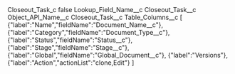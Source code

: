 <?xml version="1.0" encoding="UTF-8"?>
<CustomMetadata xmlns="http://soap.sforce.com/2006/04/metadata" xmlns:xsi="http://www.w3.org/2001/XMLSchema-instance" xmlns:xsd="http://www.w3.org/2001/XMLSchema">
    <label>Closeout_Task_c</label>
    <protected>false</protected>
    <values>
        <field>Lookup_Field_Name__c</field>
        <value xsi:type="xsd:string">Closeout_Task__c</value>
    </values>
    <values>
        <field>Object_API_Name__c</field>
        <value xsi:type="xsd:string">Closeout_Task__c</value>
    </values>
    <values>
        <field>Table_Columns__c</field>
        <value xsi:type="xsd:string">[
{&quot;label&quot;:&quot;Name&quot;,&quot;fieldName&quot;:&quot;Document_Name__c&quot;},
{&quot;label&quot;:&quot;Category&quot;,&quot;fieldName&quot;:&quot;Document_Type__c&quot;},
{&quot;label&quot;:&quot;Status&quot;,&quot;fieldName&quot;:&quot;Status__c&quot;},
{&quot;label&quot;:&quot;Stage&quot;,&quot;fieldName&quot;:&quot;Stage__c&quot;},
{&quot;label&quot;:&quot;Global&quot;,&quot;fieldName&quot;:&quot;Global_Document__c&quot;},
{&quot;label&quot;:&quot;Versions&quot;},
{&quot;label&quot;:&quot;Action&quot;,&quot;actionList&quot;:&quot;clone,Edit&quot;}
]</value>
    </values>
</CustomMetadata>
